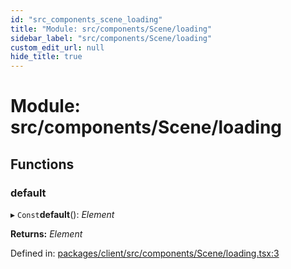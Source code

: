 ```yaml
---
id: "src_components_scene_loading"
title: "Module: src/components/Scene/loading"
sidebar_label: "src/components/Scene/loading"
custom_edit_url: null
hide_title: true
---
```


# Module: src/components/Scene/loading

## Functions

### default

▸ `Const`**default**(): *Element*

**Returns:** *Element*

Defined in: [packages/client/src/components/Scene/loading.tsx:3](https://github.com/xr3ngine/xr3ngine/blob/716a06460/packages/client/src/components/Scene/loading.tsx#L3)
